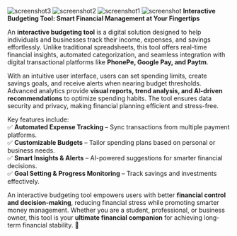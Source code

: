 ![screenshot3](https://github.com/user-attachments/assets/8c4fa64f-af4d-4938-861c-269150dac2c8)
![screenshot2](https://github.com/user-attachments/assets/3e55d127-1af2-4d43-b101-cedde49bc33e)
![screenshot1](https://github.com/user-attachments/assets/f6be0589-72f4-431f-bcc3-799d129d57b3)
![screenshot](https://github.com/user-attachments/assets/eb48d4bf-62f3-412b-a2b8-089648f0e6b7)
**Interactive Budgeting Tool: Smart Financial Management at Your Fingertips**  

An **interactive budgeting tool** is a digital solution designed to help individuals and businesses track their income, expenses, and savings effortlessly. Unlike traditional spreadsheets, this tool offers real-time financial insights, automated categorization, and seamless integration with digital transactional platforms like **PhonePe, Google Pay, and Paytm**.  

With an intuitive user interface, users can set spending limits, create savings goals, and receive alerts when nearing budget thresholds. Advanced analytics provide **visual reports, trend analysis, and AI-driven recommendations** to optimize spending habits. The tool ensures data security and privacy, making financial planning efficient and stress-free.  

Key features include:  
✅ **Automated Expense Tracking** – Sync transactions from multiple payment platforms.  
✅ **Customizable Budgets** – Tailor spending plans based on personal or business needs.  
✅ **Smart Insights & Alerts** – AI-powered suggestions for smarter financial decisions.  
✅ **Goal Setting & Progress Monitoring** – Track savings and investments effectively.  

An interactive budgeting tool empowers users with better **financial control and decision-making**, reducing financial stress while promoting smarter money management. Whether you are a student, professional, or business owner, this tool is your **ultimate financial companion** for achieving long-term financial stability. 🚀
